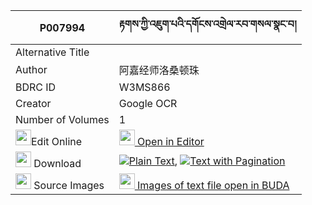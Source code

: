 |P007994|རྟགས་ཀྱི་འཇུག་པའི་དགོངས་འགྲེལ་རབ་གསལ་སྣང་བ། 
| --- | --- 
|Alternative Title |
|Author| 阿嘉经师洛桑顿珠
|BDRC ID | W3MS866
|Creator | Google OCR
|Number of Volumes| 1
|<img width="25" src="https://img.icons8.com/color/25/000000/edit-property.png">Edit Online| [<img width="25" src="https://avatars.githubusercontent.com/u/45091458?s=200&v=4"> Open in Editor](http://editor.openpecha.org/P007994)
|<img width="25" src="https://img.icons8.com/fluent/48/000000/download-2.png"/>  Download | [![](https://img.icons8.com/color/20/000000/txt.png)Plain Text](https://github.com/Openpecha/P007994/releases/download/v1/tak_kyi_jukpa_i_gongdrel_rabsa_plain_P007994.zip), [![](https://img.icons8.com/color/20/000000/txt.png)Text with Pagination](https://github.com/Openpecha/P007994/releases/download/v1/tak_kyi_jukpa_i_gongdrel_rabsa_pages_P007994.zip)
|<img width="25" src="https://img.icons8.com/plasticine/100/000000/pictures-folder.png"/>  Source Images | [<img width="25" src="https://library.bdrc.io/icons/BUDA-small.svg"> Images of text file open in BUDA](https://library.bdrc.io/show/bdr:W3MS866)